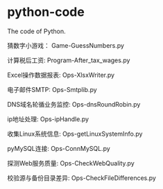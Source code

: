# python-code
The code of Python.

猜数字小游戏：
Game-GuessNumbers.py

计算税后工资:
Program-After_tax_wages.py

Excel操作数据报表:
Ops-XlsxWriter.py

电子邮件SMTP:
Ops-Smtplib.py

DNS域名轮循业务监控:
Ops-dnsRoundRobin.py

ip地址处理:
Ops-ipHandle.py

收集Linux系统信息:
Ops-getLinuxSystemInfo.py

pyMySQL连接:
Ops-ConnMySQL.py

探测Web服务质量:
Ops-CheckWebQuality.py

校验源与备份目录差异:
Ops-CheckFileDifferences.py

